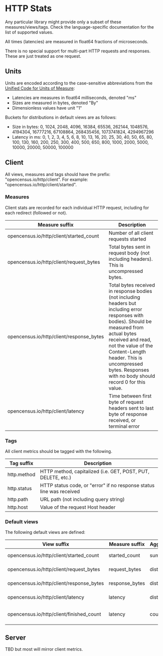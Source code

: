 # HTTP Stats

Any particular library might provide only a subset of these measures/views/tags.
Check the language-specific documentation for the list of supported values.

All times (latencies) are measured in float64 fractions of microseconds.

There is no special support for multi-part HTTP requests and responses. These are just treated as one request.

## Units

Units are encoded according to the case-sensitive abbreviations from the [Unified Code for Units of Measure](http://unitsofmeasure.org/ucum.html):

* Latencies are measures in float64 milliseconds, denoted "ms"
* Sizes are measured in bytes, denoted "By"
* Dimensionless values have unit "1"

Buckets for distributions in default views are as follows:

* Size in bytes: 0, 1024, 2048, 4096, 16384, 65536, 262144, 1048576, 4194304, 16777216, 67108864, 268435456, 1073741824, 4294967296
* Latency in ms: 0, 1, 2, 3, 4, 5, 6, 8, 10, 13, 16, 20, 25, 30, 40, 50, 65, 80, 100, 130, 160, 200, 250, 300, 400, 500, 650, 800, 1000, 2000, 5000, 10000, 20000, 50000, 100000

## Client

All views, measures and tags should have the prefix: "opencensus.io/http/client". For example: "opencensus.io/http/client/started".

### Measures

Client stats are recorded for each individual HTTP request, including for each redirect (followed or not). 

| Measure suffix                           | Description                                                                                                                                                                                                                                                                                       |
|------------------------------------------|---------------------------------------------------------------------------------------------------------------------------------------------------------------------------------------------------------------------------------------------------------------------------------------------------|
| opencensus.io/http/client/started_count  | Number of all client requests started                                                                                                                                                                                                                                                             |
| opencensus.io/http/client/request_bytes  | Total bytes sent in request body (not including headers). This is uncompressed bytes.                                                                                                                                                                                                             |
| opencensus.io/http/client/response_bytes | Total bytes received in response bodies (not including headers but including error responses with bodies). Should be measured from actual bytes received and read, not the value of the Content-Length header. This is uncompressed bytes. Responses with no body should record 0 for this value. |
| opencensus.io/http/client/latency        | Time between first byte of request headers sent to last byte of response received, or terminal error                                                                                                                                                                                              |

### Tags

All client metrics should be tagged with the following.

| Tag suffix  | Description                                                          |
|-------------|----------------------------------------------------------------------|
| http.method | HTTP method, capitalized (i.e. GET, POST, PUT, DELETE, etc.)         |
| http.status | HTTP status code, or "error" if no response status line was received |
| http.path   | URL path (not including query string)                                |
| http.host   | Value of the request Host header                                     |

### Default views

The following default views are defined:

| View suffix                                                        | Measure suffix | Aggregation  | Tags                 |
|--------------------------------------------------------------------|----------------|--------------|----------------------|
| opencensus.io/http/client/started_count                            | started_count  | sum          | method, path         |
| opencensus.io/http/client/request_bytes                            | request_bytes  | distribution | method, path         |
| opencensus.io/http/client/response_bytes                           | response_bytes | distribution | method, path         |
| opencensus.io/http/client/latency                                  | latency        | distribution | method, path         |
| opencensus.io/http/client/finished_count                           | latency        | count        | method, path, status |

## Server

TBD but most will mirror client metrics.
